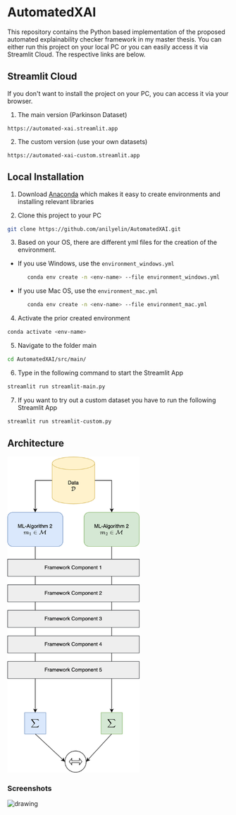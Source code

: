 # AutomatedXAI
This repository contains the Python based implementation of the proposed automated explainability checker framework in my master thesis. 
You can either run this project on your local PC or you can easily access it via Streamlit Cloud. The respective links are below.
## Streamlit Cloud

If you don't want to install the project on your PC, you can access it via your browser. 

1. The main version (Parkinson Dataset)
```
https://automated-xai.streamlit.app
```

2. The custom version (use your own datasets)
```
https://automated-xai-custom.streamlit.app
```

## Local Installation

1. Download [Anaconda](https://www.anaconda.com/) which makes it easy to create environments and installing relevant libraries

2. Clone this project to your PC
```bash
git clone https://github.com/anilyelin/AutomatedXAI.git
```

3. Based on your OS, there are different yml files for the creation of the environment.

- If you use Windows, use the ```environment_windows.yml```
  ```bash 
     conda env create -n <env-name> --file environment_windows.yml
  ```

- If you use Mac OS, use the ```environment_mac.yml```
  ```bash 
     conda env create -n <env-name> --file environment_mac.yml
  ```
  
4. Activate the prior created environment

```bash
conda activate <env-name>
```

5. Navigate to the folder main
```bash 
cd AutomatedXAI/src/main/
```

6. Type in the following command to start the Streamlit App

```bash
streamlit run streamlit-main.py
```

7. If you want to try out a custom dataset you have to run the following Streamlit App
```bash
streamlit run streamlit-custom.py
```


## Architecture

<img src="https://github.com/anilyelin/AutomatedXAI/blob/main/method.png" alt="drawing" width="300"/>

### Screenshots

<img src="https://github.com/anilyelin/AutomatedXAI/blob/main/src/prototype.gif" alt="drawing" width="600"/>